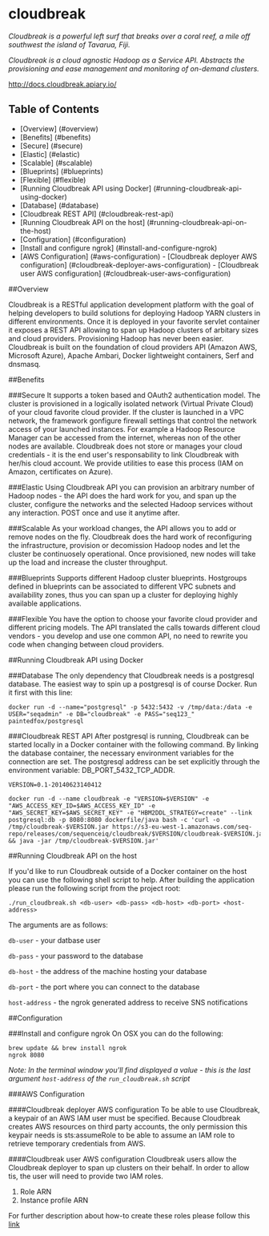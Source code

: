 cloudbreak
================

*Cloudbreak is a powerful left surf that breaks over a coral reef, a mile off southwest the island of Tavarua, Fiji.*

*Cloudbreak is a cloud agnostic Hadoop as a Service API. Abstracts the provisioning and ease management and monitoring of on-demand clusters.*

http://docs.cloudbreak.apiary.io/

## Table of Contents
  - [Overview] (#overview)
  - [Benefits] (#benefits)
   - [Secure] (#secure)
   - [Elastic] (#elastic)
   - [Scalable] (#scalable)
   - [Blueprints] (#blueprints)
   - [Flexible] (#flexible)
  - [Running Cloudbreak API using Docker] (#running-cloudbreak-api-using-docker)
   - [Database] (#database)
   - [Cloudbreak REST API] (#cloudbreak-rest-api)
  - [Running Cloudbreak API on the host] (#running-cloudbreak-api-on-the-host)
  - [Configuration] (#configuration)
   - [Install and configure ngrok] (#install-and-configure-ngrok)
   - [AWS Configuration] (#aws-configuration)
    - [Cloudbreak deployer AWS configuration] (#cloudbreak-deployer-aws-configuration)
    - [Cloudbreak user AWS configuration] (#cloudbreak-user-aws-configuration)

##Overview

Cloudbreak is a RESTful application development platform with the goal of helping developers to build solutions for deploying Hadoop YARN clusters in different environments. Once it is deployed in your favorite servlet container it exposes a REST API allowing to span up Hadoop clusters of arbitary sizes and cloud providers. Provisioning Hadoop has never been easier.
Cloudbreak is built on the foundation of cloud providers API (Amazon AWS, Microsoft Azure), Apache Ambari, Docker lightweight containers, Serf and dnsmasq.


##Benefits

###Secure
It supports a token based and OAuth2 authentication model. The cluster is provisioned in a logically isolated network (Virtual Private Cloud) of your cloud favorite cloud provider.
If the cluster is launched in a VPC network, the framework gonfigure firewall settings that control the network access of your launched instances. For example a Hadoop Resource Manager can be accessed from the internet, whereas non of the other nodes are available.
Cloudbreak does not store or manages your cloud credentials - it is the end user's responsability to link Cloudbreak with her/his cloud account. We provide utilities to ease this process (IAM on Amazon, certificates on Azure).

###Elastic
Using Cloudbreak API you can provision an arbitrary number of Hadoop nodes - the API does the hard work for you, and span up the cluster, configure the networks and the selected Hadoop services without any interaction.
POST once and use it anytime after.

###Scalable
As your workload changes, the API allows you to add or remove nodes on the fly. Cloudbreak does the hard work of reconfiguring the infrastructure, provision or decomission Hadoop nodes and let the cluster be continuosely operational.
Once provisioned, new nodes will take up the load and increase the cluster throughput.

###Blueprints
Supports different Hadoop cluster blueprints. Hostgroups defined in blueprints can be associated to different VPC subnets and availability zones, thus you can span up a cluster for deploying highly available applications.

###Flexible
You have the option to choose your favorite cloud provider and different pricing models. The API translated the calls towards different cloud vendors - you develop and use one common API, no need to rewrite you code when changing between cloud providers.

##Running Cloudbreak API using Docker

###Database
The only dependency that Cloudbreak needs is a postgresql database. The easiest way to spin up a postgresql is of course Docker. Run it first with this line:
```
docker run -d --name="postgresql" -p 5432:5432 -v /tmp/data:/data -e USER="seqadmin" -e DB="cloudbreak" -e PASS="seq123_" paintedfox/postgresql
```
###Cloudbreak REST API
After postgresql is running, Cloudbreak can be started locally in a Docker container with the following command. By linking the database container, the necessary environment variables for the connection are set. The postgresql address can be set explicitly through the environment variable: DB_PORT_5432_TCP_ADDR.
```
VERSION=0.1-20140623140412

docker run -d --name cloudbreak -e "VERSION=$VERSION" -e "AWS_ACCESS_KEY_ID=$AWS_ACCESS_KEY_ID" -e "AWS_SECRET_KEY=$AWS_SECRET_KEY" -e "HBM2DDL_STRATEGY=create" --link postgresql:db -p 8080:8080 dockerfile/java bash -c 'curl -o /tmp/cloudbreak-$VERSION.jar https://s3-eu-west-1.amazonaws.com/seq-repo/releases/com/sequenceiq/cloudbreak/$VERSION/cloudbreak-$VERSION.jar && java -jar /tmp/cloudbreak-$VERSION.jar'
```

##Running Cloudbreak API on the host

If you'd like to run Cloudbreak outside of a Docker container on the host you can use the following shell script to help.
After building the application please run the following script from the project root:
```
./run_cloudbreak.sh <db-user> <db-pass> <db-host> <db-port> <host-address>
```
The arguments are as follows:

`db-user` - your datbase user

`db-pass` - your password to the database

`db-host` - the address of the machine hosting your database

`db-port` - the port where you can connect to the database

`host-address` - the ngrok generated address to receive SNS notifications


##Configuration

###Install and configure ngrok
On OSX you can do the following:

```
brew update && brew install ngrok
ngrok 8080
```
_Note: In the terminal window you'll find displayed a value - this is the last argument `host-address` of the `run_cloudbreak.sh` script_

###AWS Configuration

####Cloudbreak deployer AWS configuration
To be able to use Cloudbreak, a keypair of an AWS IAM user must be specified. Because Cloudbreak creates AWS resources on third party accounts, the only permission this keypair needs is sts:assumeRole to be able to assume an IAM role to retrieve temporary credentials from AWS.

####Cloudbreak user AWS configuration
Cloudbreak users allow the Cloudbreak deployer to span up clusters on their behalf. In order to allow tis, the user will need to provide two IAM roles.
  1. Role ARN
  2. Instance profile ARN

For further description about how-to create these roles please follow this [link](###)
